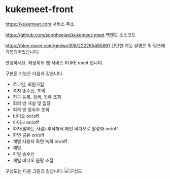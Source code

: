 # kukemeet-front

https://kukemeet.com 서비스 주소

https://github.com/songheejae/kukemeet-meet 백엔드 소스코드

https://blog.naver.com/gmlwo308/222265465861 간단한 기능 설명은 위 링크에 기입되어있습니다.

안녕하세요. 화상회의 웹 서비스 KUKE  meet 입니다.

구현된 기능은 다음과 같습니다.
- 로그인, 회원가입
- 쪽지 송수신, 조회
- 친구 등록, 검색, 목록 조회
- 회의 방 개설 및 입장
- 회의 방 접속자 조회
- 비디오 on/off
- 마이크 on/off
- 화자(말하는 사람) 추적해서 메인 비디오로 활성화 on/off
- 화면 공유 on/off
- 개별 사용자 화면 녹화 on/off
- 채팅
- 파일 송수신
- 개별 비디오 음량 조절


구성도는 다음 그림과 같습니다.
![구성도](https://user-images.githubusercontent.com/52650983/114162047-ae4c9a80-9963-11eb-802c-ed86c6b5cf9d.PNG)

